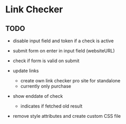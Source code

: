 # Link Checker

## TODO
- disable input field and token if a check is active
- submit form on enter in input field (websiteURL)
- check if form is valid on submit

- update links
	- create own link checker pro site for standalone
	- currently only purchase

- show enddate of check
	- indicates if fetched old result

- remove style attributes and create custom CSS file
